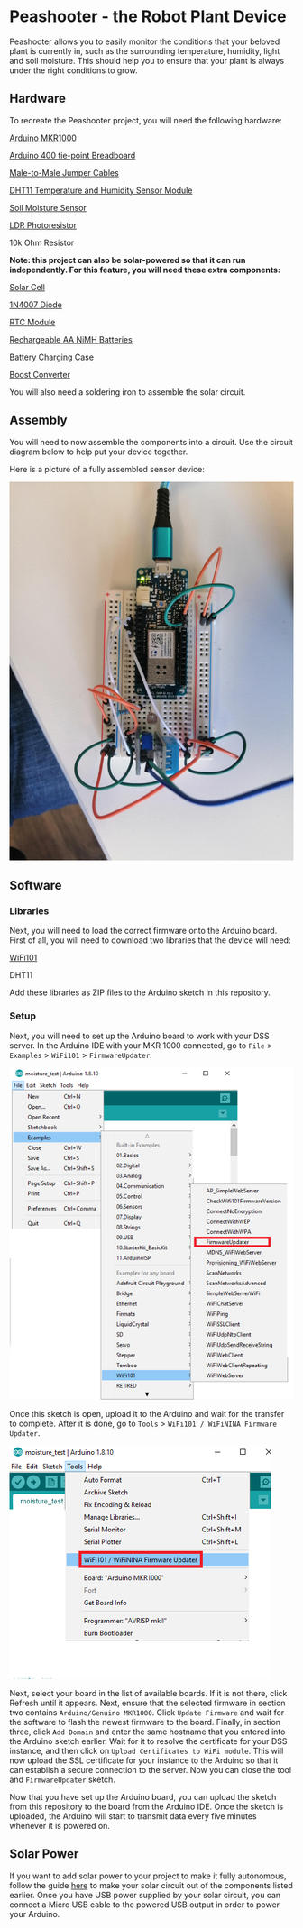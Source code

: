 # Peashooter - the Robot Plant Device

Peashooter allows you to easily monitor the conditions that your beloved plant is currently in, such as the surrounding temperature, humidity, light and soil moisture. This should help you to ensure that your plant is always under the right conditions to grow.

## Hardware

To recreate the Peashooter project, you will need the following hardware:

[Arduino MKR1000]( https://www.amazon.co.uk/Quality-GL5516-Dependent-Resistor-Photoresistor/dp/B00NXW9WZ6/ref=sr_1_3?keywords=photoresistor&qid=1574168465&s=gift-cards&sr=8-3 )

[Arduino 400 tie-point Breadboard]( https://www.amazon.co.uk/ELEGOO-tie-points-breadboard-Arduino-Jumper/dp/B0739XRX8F/ref=sr_1_4?keywords=arduino+mini+breadboard&qid=1574168201&s=electronics&sr=1-4 )

[Male-to-Male Jumper Cables]( https://www.amazon.co.uk/40pcs-2-54mm-Breadboard-jumper-Arduino/dp/B00DRAI8CC/ref=sr_1_19?keywords=arduino+male+to+male+jumper+wires&qid=1574168257&s=electronics&sr=1-19 )

[DHT11 Temperature and Humidity Sensor Module]( https://www.amazon.co.uk/DollaTek-Temperature-Humidity-Digital-Raspberry/dp/B07DK8MVNX/ref=sr_1_5?keywords=arduino+dht11&qid=1574168359&s=electronics&sr=1-5 )

[Soil Moisture Sensor]( https://www.amazon.co.uk/ARCELI-Hygrometer-Moisture-Detection-Arduino/dp/B07CQT5RC8/ref=sr_1_6?keywords=arduino+soil+moisture+sensor&qid=1574168413&s=electronics&sr=1-6 )

[LDR Photoresistor]( https://www.amazon.co.uk/Quality-GL5516-Dependent-Resistor-Photoresistor/dp/B00NXW9WZ6/ref=sr_1_3?keywords=photoresistor&qid=1574168465&s=gift-cards&sr=8-3 )

10k Ohm Resistor

**Note: this project can also be solar-powered so that it can run independently. For this feature, you will need these extra components:**

[Solar Cell]( https://www.amazon.co.uk/ALLPOWERS-500mAh-Encapsulated-Battery-Charger/dp/B073XKPWY7/ref=sr_1_5?dchild=1&keywords=solar+panel+diy&qid=1574088656&sr=8-5 )

[1N4007 Diode]( https://www.amazon.co.uk/Gikfun-1N4007-Plastic-Rectifier-Arduino/dp/B01J7P35U0/ref=sr_1_3?keywords=in4007&qid=1574162696&refinements=p_76%3A419158031&rnid=419157031&rps=1&s=electronics&sr=1-3 )

[RTC Module](https://www.amazon.co.uk/iHaospace-DS3231-AT24C32-Precision-Arduino/dp/B07CG7YTPN/ref=sr_1_6?crid=21B61ROBU5UW2&keywords=rtc+ds3231&qid=1574162831&sprefix=rtc%2Caps%2C156&sr=8-6)

[Rechargeable AA NiMH Batteries](https://www.amazon.co.uk/dp/B00HZV9TGS/ref=twister_B07CMCHMYV?_encoding=UTF8&th=1)

[Battery Charging Case](https://www.amazon.co.uk/HALJIA-Plastic-Battery-Storage-Holder/dp/B06WLHFXSH/ref=sr_1_3?keywords=aa+battery+holder&qid=1574162956&sr=8-3)

[Boost Converter](https://www.amazon.co.uk/ARCELI-Control-Converter-Charger-0-9V-5V/dp/B07MY2HYD2/ref=pd_rhf_ee_p_img_13?_encoding=UTF8&psc=1&refRID=P6XYPTFPNMZY04GEPH1N)

You will also need a soldering iron to assemble the solar circuit.

## Assembly

You will need to now assemble the components into a circuit. Use the circuit diagram below to help put your device together.



Here is a picture of a fully assembled sensor device:

![Photo of Sensor Device](documentation/sensor_photo.jpg)

## Software

### Libraries

Next, you will need to load the correct firmware onto the Arduino board. First of all, you will need to download two libraries that the device will need:

[WiFi101]( https://github.com/arduino-libraries/WiFi101 )

DHT11

Add these libraries as ZIP files to the Arduino sketch in this repository.

### Setup

Next, you will need to set up the Arduino board to work with your DSS server. In the Arduino IDE with your MKR 1000 connected, go to `File` > `Examples` > `WiFi101` > `FirmwareUpdater`.

![FirmwareUpdater Location](documentation/FirmwareUpdater.png)

Once this sketch is open, upload it to the Arduino and wait for the transfer to complete. After it is done, go to `Tools` > `WiFi101 / WiFiNINA Firmware Updater`.

![Firmware Updater Tool Location](documentation/FirmwareUpdaterTool.png)

Next, select your board in the list of available boards. If it is not there, click Refresh until it appears. Next, ensure that the selected firmware in section two contains `Arduino/Genuino MKR1000`. Click `Update Firmware` and wait for the software to flash the newest firmware to the board. Finally, in section three, click `Add Domain` and enter the same hostname that you entered into the Arduino sketch earlier. Wait for it to resolve the certificate for your DSS instance, and then click on `Upload Certificates to WiFi module`. This will now upload the SSL certificate for your instance to the Arduino so that it can establish a secure connection to the server. Now you can close the tool and `FirmwareUpdater` sketch.

Now that you have set up the Arduino board, you can upload the sketch from this repository to the board from the Arduino IDE.  Once the sketch is uploaded, the Arduino will start to transmit data every five minutes whenever it is powered on.

## Solar Power

If you want to add solar power to your project to make it fully autonomous, follow the guide [here]( https://www.instructables.com/id/SOLAR-POWERED-ARDUINO-WEATHER-STATION/ ) to make your solar circuit out of the components listed earlier. Once you have USB power supplied by your solar circuit, you can connect a Micro USB cable to the powered USB output in order to power your Arduino.
